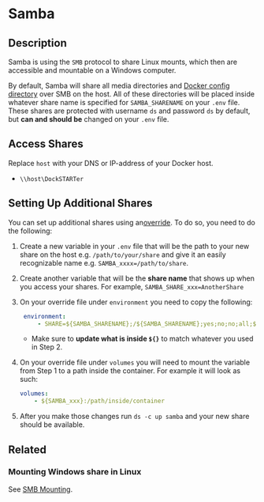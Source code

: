 # Samba

## Description

Samba is using the `SMB` protocol to share Linux mounts, which then are accessible and mountable on a Windows computer.

By default, Samba will share all media directories and [Docker config directory](https://dockstarter.com/basics/env-var-info/#dockerconfdir) over SMB on the host. All of these directories will be placed inside whatever share name is specified for `SAMBA_SHARENAME` on your `.env` file. These shares are protected with username `ds` and password `ds` by default, but **can and should be** changed on your `.env` file.

## Access Shares

Replace `host` with your DNS or IP-address of your Docker host.

* `\\host\DockSTARTer`

## Setting Up Additional Shares

You can set up additional shares using an[override](https://dockstarter.com/overrides/introduction/). To do so, you need to do the following:

1. Create a new variable in your `.env` file that will be the path to your new share on the host e.g. `/path/to/your/share` and give it an easily recognizable name e.g. `SAMBA_xxxx=/path/to/share`.

2. Create another variable that will be the **share name** that shows up when you access your shares. For example, `SAMBA_SHARE_xxx=AnotherShare`

3. On your override file under `environment` you need to copy the following:

   ```yml
    environment:
        - SHARE=${SAMBA_SHARENAME};/${SAMBA_SHARENAME};yes;no;no;all;${SAMBA_USERNAME}
   ```

   * Make sure to **update what is inside `${}`** to match whatever you used in Step 2.

4. On your override file under `volumes` you will need to mount the variable from Step 1 to a path inside the container. For example it will look as such:

    ```yml
    volumes:
        - ${SAMBA_xxx}:/path/inside/container
    ```

5. After you make those changes run `ds -c up samba` and your new share should be available.

## Related

### Mounting Windows share in Linux

See [SMB Mounting](https://dockstarter.com/advanced/smb-mounting/).
